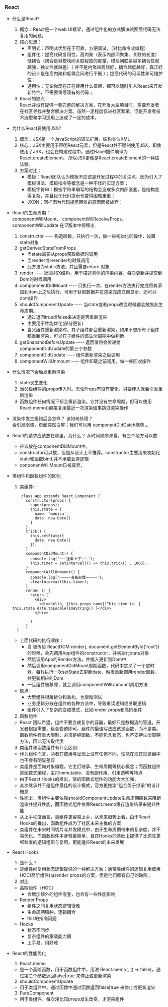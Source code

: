 ### React
  
  * 什么是React?     
    1. 概念：React是一个web UI框架，通过组件化的方式解决试图层代码无法复用的问题。
    2. 核心思想：  
        + 声明式：声明式优势在于可靠，方便调试，（对比命令式编程）   
        + 组件化：提高代码复用性，高内聚（表示内部间聚集、关联的长度）低耦合（耦合是对模块间关联程度的度量，模块间联系越多耦合性就越强，独立性就越差）（
                  并不是内聚越高越好，耦合越低越好，真正好的设计是在高内聚和低耦合间进行平衡 ）；提高代码的可读性和可维护性；   
        + 通用性：无论你现在正在使用什么框架，都可以随时引入React来开发新特性，不需要重写现有的代码；
    3. React的缺点：  
        React并没有提供一套完整的解决方案，在开发大型项目时，需要开发者在社区寻找并整合解决方案。虽然一定程度存进社区繁荣，但是开发者技术选型和学习适用上造成了一定的成本。  
  
  * 为什么React要使用JSX?
    1. 概念：JSX是一个JavaScript的语法扩展，结构类似XML   
    2. 核心：JSX主要用于声明React元素，但是React并不强制使用JSX。即使使用了JSX，也会在构建过程中，通过Babel插件编译为React.createElement。
             所以JSX更像是React.createElement的一种语法糖。     
    3. 方案对比：  
       + 模板：React团队认为模板不应该是开发过程中的关注点，因为引入了模板语法、模板指令等概念是一种不佳的实现方案；
       + 模板字符串：模板字符串编写的结构会造成多次内部嵌套，是结构变得复杂，并且优化代码提示也变得困难重重；   
       + JXON：同样因为代码提示困难的原因而被放弃；   
  
  * React的生命周期：  
    componentWillMount、 componentWillReceiveProps、componentWillUpdate 在17版本中将移出   
    1. constructor  ----  构造函数，只执行一次，做一些初始化的操作，设置state对象        
    2. getDerivedStateFromProps        
       + 当state需要从props获取数据时调用
       + 当render或rerender的时候调用
       + 此方法为static方法，并且需要return 对象  
    3. render  ----  返回JSX结构，用于描述具体的渲染内容，每次更新并提交到Dom的时候调用   
    4. componmentDidMount  ----  只执行一次，在render方法执行完成将其添加到dom上之后执行，可用于获取数据并在渲染完成立即显示，还可以dom操作
    5. shouldComponentUpdate  ----  当state或者props改变时候都会触发此生命周期。   
       + 通过返回true或false来决定是否重新渲染 
       + 主要用于性能优化(部分更新)  
       + 当父组件重新渲染时，其子组件都会重新渲染，如果不想所有子组件都重新渲染，可以在子组件的该生命周期中做判断   
    6. getSnapshotBeforeUpdate  ----  返回值将会传递给componentDidUpdate的第三个参数         
    7. componentDidUpdate  ----  组件重新渲染之后调用   
    8. componentWillUnmount  ----  组件卸载之前调用，做一些回收操作    
  
  * 什么情况下会触发重新渲染
    1. state发生变化  
    2. 当父级组件的props传入时。无论Props有没有变化，只要传入就会引发重新渲染   
    3. 函数组件任何情况下都会重新渲染。它并没有生命周期，但可以使用React.memo()直接复用最近一次渲染结果跳过渲染操作  
    
    
  * 渲染中发生报错后会怎样？ 该如何处理？  
    会引发崩溃，页面突然白屏；我们可以用 componentDidCatch捕获，。
  
  * React的请求应该放在哪里，为什么？
    从时间顺序来看，有三个地方可以放   
      + 应该放在componentDidMount中。
      + constructor可以放，但是从设计上不推荐。constructor主要用来初始化state和函数bind,并不承载业务逻辑
      + conponentWillMount已被废弃，
    
  * 类组件和函数组件的区别   
    1. 类组件:   
    ```
        class App extends React.Component {
          constructor(props) {
            super(props);
            this.state = {
              name: 'monica',
              date: new Date()
            }
          }
          trick() {
            this.setState({
              date: new Date()
            });
          }
          componentDidMount() {
            console.log('~~~挂载上了~~~');
            this.timer = setInterval(() => this.trick() , 1000);
          }
          componentWillUnmount() {
            console.log('~~~~~准备卸载~~~~~');
            clearInterval(this.timer);
          }
          render () {
            return (
              <div>
                <div>hello, {this.props.name}!This time is: { this.state.date.toLocaleTimeString() }</div>
              </div> 

            )
          }
      }

    ```
      + 上面代码的执行顺序：      
        - 当 <App /> 被传给 ReactDOM.render(<App />, document.getElementById('root'))的时候，会先调用App组件的constructor，并初始化state对象   
        - 然后调用App的Render方法，并插入更新到Dom中   
        - 然后调用componentDidMount周期函数，代码中定义了一个定时器，每1s执行一次setState去更新date，触发重新调用render函数，并更新相应的Dom   
        - 一旦组件被移除，就会调用componentWillUnmount周期方法    
      + 缺点:   
        - 大型组件很难拆分和重构，也很难测试   
        - 业务逻辑分散在组件的各种方法中，导致重读逻辑或关联逻辑      
        - 组件引入了复杂的变成模式，比如render props和高阶组件   
    
    2. 函数组件: 
      + React 团队希望，组件不要变成复杂的容器，最好只是数据流的管道。开发者根据需要，组合管道即可。组件的最佳写法应该是函数，而不是类。函数组件有重大限制，必须是纯函数，不能包含状态，也不支持生命周期方法，因此无法取代类   
  
    3. 类组件和函数组件有什么区别:      
      + 作为组件而言，两者在使用与呈现上没有任何不同，性能在现在浏览器中也不会有明显差异  
      + 类组件是面向对象编程，它主打继承、生命周期等核心概念；而函数组件是函数式编程，主打immutable、没有副作用、引用透明等特点  
      + 由于React Hooks的推出，使的函数式组件的功能大大加强，
      + 其次继承并不是组件最佳的设计模式，官方更推崇“组合优于继承”的设计概念  
      + 性能上，类组件主要依靠shouldComponentUpdate生命周期函数来阻断渲染并提升性能，而函数式组件依靠React.memo缓存渲染结果来提升性能  
      + 从上手程度而言，类组件更容易上手，从未来趋势上看，由于React Hooks的推出，函数组件成为了社区未来主推的方案  
      + 类组件在未来时间切片与并发模式中，由于生命周期带来的复杂度，并不易优化。而函数组件本身轻量简单，且在Hooks的基础上提供了比原先更细粒度的逻辑组织与复用，更能适应React的未来发展      

* React Hooks  
  1. 是什么？  
    + 是组件间复用状态逻辑提供的一种解决方案；通常类组件的逻辑复用使用HOC(高阶组件)或render props的方案，但是他们都有自己的缺陷；
  2. 对比
    + 高阶组件（HOC）
      - 会增加额外的组件嵌套，也会有一些性能影响
    + Render Props
      - 组件之间复用状态逻辑很难
      - 生命周期臃肿、逻辑耦合
      - this的指向问题 
    + Hooks   
      - 状态不同步  
      - 复杂组件的承载能力弱  
      - 上手易、用好难
  
* React的性能优化   
  1. React.memo  
    + 是一个高阶函数，用于函数组件中，用法 React.memo(<Test />, () => false)，通过第二个参数返回false|true 来停止或更新渲染   
  2. shouldComponentUpdate  
    + 用于类组件中，通过函数中通过函数返回false|true 来停止或更新渲染   
  3. PureComponent  
    + 用于类组件，每次浅比较props发生改变，才渲染组件
